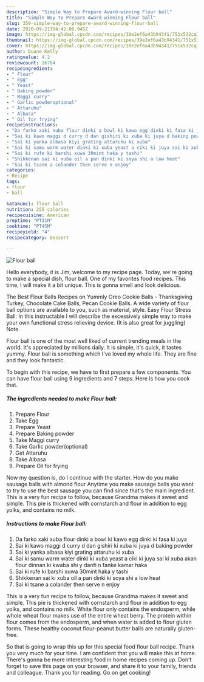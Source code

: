 ```yaml
---
description: "Simple Way to Prepare Award-winning Flour ball"
title: "Simple Way to Prepare Award-winning Flour ball"
slug: 359-simple-way-to-prepare-award-winning-flour-ball
date: 2020-09-21T04:42:06.945Z
image: https://img-global.cpcdn.com/recipes/39e2ef6a43b94341/751x532cq70/flour-ball-recipe-main-photo.jpg
thumbnail: https://img-global.cpcdn.com/recipes/39e2ef6a43b94341/751x532cq70/flour-ball-recipe-main-photo.jpg
cover: https://img-global.cpcdn.com/recipes/39e2ef6a43b94341/751x532cq70/flour-ball-recipe-main-photo.jpg
author: Duane Kelly
ratingvalue: 4.2
reviewcount: 16764
recipeingredient:
- " Flour"
- " Egg"
- " Yeast"
- " Baking powder"
- " Maggi curry"
- " Garlic powderoptional"
- " Attaruhu"
- " Albasa"
- " Oil for frying"
recipeinstructions:
- "Da farko xaki xuba flour dinki a bowl ki kawo egg dinki ki fasa ki juya"
- "Sai ki kawo maggi d curry d dan gishiri ki xuba ki juya d baking powder"
- "Sai ki yanka albasa kiyi grating attaruhu ki xuba"
- "Sai ki samu warm water dinki ki xuba yeast a ciki ki juya sai ki xuba akan flour dinnan ki kwaba shi y danfi n fanke kamar haka"
- "Sai ki rufe ki barshi xuwa 30mint haka y tashi"
- "Shikkenan sai ki xuba oil a pan dinki ki soya shi a low heat"
- "Sai ki tsane a colander then serve n enjoy"
categories:
- Recipe
tags:
- flour
- ball

katakunci: flour ball 
nutrition: 255 calories
recipecuisine: American
preptime: "PT31M"
cooktime: "PT45M"
recipeyield: "4"
recipecategory: Dessert

---
```



![Flour ball](https://img-global.cpcdn.com/recipes/39e2ef6a43b94341/751x532cq70/flour-ball-recipe-main-photo.jpg)

Hello everybody, it is Jim, welcome to my recipe page. Today, we're going to make a special dish, flour ball. One of my favorites food recipes. This time, I will make it a bit unique. This is gonna smell and look delicious.

The Best Flour Balls Recipes on Yummly Oreo Cookie Balls - Thanksgiving Turkey, Chocolate Cake Balls, Pecan Cookie Balls. A wide variety of flour ball options are available to you, such as material, style. Easy Flour Stress Ball: In this instructable I will describe the excessively simple way to make your own functional stress relieving device. (It is also great for juggling) Note.

Flour ball is one of the most well liked of current trending meals in the world. It's appreciated by millions daily. It is simple, it's quick, it tastes yummy. Flour ball is something which I've loved my whole life. They are fine and they look fantastic.


To begin with this recipe, we have to first prepare a few components. You can have flour ball using 9 ingredients and 7 steps. Here is how you cook that.

<!--inarticleads1-->

##### The ingredients needed to make Flour ball:

1. Prepare  Flour
1. Take  Egg
1. Prepare  Yeast
1. Prepare  Baking powder
1. Take  Maggi curry
1. Take  Garlic powder(optional)
1. Get  Attaruhu
1. Take  Albasa
1. Prepare  Oil for frying


Now my question is, do I continue with the starter. How do you make sausage balls with almond flour Anytime you make sausage balls you want to try to use the best sausage you can find since that&#39;s the main ingredient. This is a very fun recipe to follow, because Grandma makes it sweet and simple. This pie is thickened with cornstarch and flour in addition to egg yolks, and contains no milk. 

<!--inarticleads2-->

##### Instructions to make Flour ball:

1. Da farko xaki xuba flour dinki a bowl ki kawo egg dinki ki fasa ki juya
1. Sai ki kawo maggi d curry d dan gishiri ki xuba ki juya d baking powder
1. Sai ki yanka albasa kiyi grating attaruhu ki xuba
1. Sai ki samu warm water dinki ki xuba yeast a ciki ki juya sai ki xuba akan flour dinnan ki kwaba shi y danfi n fanke kamar haka
1. Sai ki rufe ki barshi xuwa 30mint haka y tashi
1. Shikkenan sai ki xuba oil a pan dinki ki soya shi a low heat
1. Sai ki tsane a colander then serve n enjoy


This is a very fun recipe to follow, because Grandma makes it sweet and simple. This pie is thickened with cornstarch and flour in addition to egg yolks, and contains no milk. White flour only contains the endosperm, while whole wheat flour makes use of the entire wheat berry. The protein within flour comes from the endosperm, and when water is added to flour gluten forms. These healthy coconut flour-peanut butter balls are naturally gluten-free. 

So that is going to wrap this up for this special food flour ball recipe. Thank you very much for your time. I am confident that you will make this at home. There's gonna be more interesting food in home recipes coming up. Don't forget to save this page on your browser, and share it to your family, friends and colleague. Thank you for reading. Go on get cooking!
